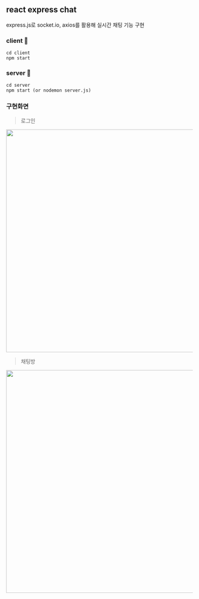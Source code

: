 react express chat 
-------
express.js로 socket.io, axios를 활용해 실시간 채팅 기능 구현

### client 📁
```
cd client
npm start
```

### server 📁
```
cd server
npm start (or nodemon server.js)
```

### 구현화면 
> 로그인

<img src="https://user-images.githubusercontent.com/62641007/113667770-37599c80-96ec-11eb-9347-3b042a29fb9c.png" width="600px" height="auto"></img>
> 채팅방

<img src="https://user-images.githubusercontent.com/62641007/113667858-56f0c500-96ec-11eb-8c29-e230e6c759c2.png" width="600px" height="auto"></img>
